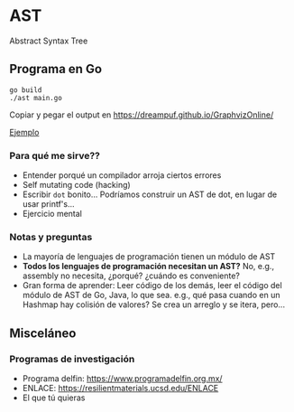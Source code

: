 # AST

Abstract Syntax Tree

## Programa en Go

```shell
go build
./ast main.go
```

Copiar y pegar el output en https://dreampuf.github.io/GraphvizOnline/

[Ejemplo](https://dreampuf.github.io/GraphvizOnline/#digraph%20G%20%7B%0Afuncion_4806%20%5Blabel%3D%22funcion%22%2C%20style%3Dfilled%2C%20fontcolor%3Dwhite%2C%20fillcolor%3Dpalevioletred4%2C%20xlabel%3D%22doc%0A%22%5D%3B%0An_4a3b%20%5Blabel%3D%22n%22%2C%20fontsize%3D8%2C%20shape%3Dinvtriangle%2C%20width%3D0.5%2C%20height%3D0.5%5D%3B%0Aint_63de%20%5Blabel%3D%22int%22%2C%20fontsize%3D4%2C%20width%3D0.3%2C%20height%3D0.3%5D%3B%0Aint_63de%20-%3E%20n_4a3b%20%5Bdir%3Dnone%5D%3B%0An_4a3b%20-%3E%20funcion_4806%20%5Bdir%3Dnone%5D%3B%0Aint64_546a%20%5Blabel%3D%22int64%22%2C%20shape%3Dtriangle%2C%20fontsize%3D4%2C%20width%3D0.5%2C%20height%3D0.5%5D%3B%0Aint64_546a%20-%3E%20funcion_4806%20%5Bdir%3Dnone%5D%3B%0Aassignment_8d96%20%5Blabel%3D%22%3D%22%5D%3B%0Aid_bb49%20%5Blabel%3D%22one%22%5D%3B%0Aassignment_8d96%20-%3E%20id_bb49%3B%0Alit_1_93f1%20%5Blabel%3D%221%22%5D%3B%0Aassignment_8d96%20-%3E%20lit_1_93f1%3B%0Afuncion_4806%20-%3E%20assignment_8d96%3B%0Aassignment_a047%20%5Blabel%3D%22%3D%22%5D%3B%0Aid_b6eb%20%5Blabel%3D%22n_plus_one%22%5D%3B%0Aassignment_a047%20-%3E%20id_b6eb%3B%0Abinary_operator_b8a7%20%5Blabel%3D%22%2B%22%5D%3B%0Aid_4232%20%5Blabel%3D%22n%22%5D%3B%0Abinary_operator_b8a7%20-%3E%20id_4232%3B%0Aid_a4d5%20%5Blabel%3D%22one%22%5D%3B%0Abinary_operator_b8a7%20-%3E%20id_a4d5%3B%0Aassignment_a047%20-%3E%20binary_operator_b8a7%3B%0Afuncion_4806%20-%3E%20assignment_a047%3B%0Aassignment_61ce%20%5Blabel%3D%22%3D%22%5D%3B%0Aid_7a25%20%5Blabel%3D%22gauss_sum%22%5D%3B%0Aassignment_61ce%20-%3E%20id_7a25%3B%0Abinary_operator_e245%20%5Blabel%3D%22%2F%22%5D%3B%0Abinary_operator_1a9b%20%5Blabel%3D%22*%22%5D%3B%0Aid_248c%20%5Blabel%3D%22n%22%5D%3B%0Abinary_operator_1a9b%20-%3E%20id_248c%3B%0Aid_8c0e%20%5Blabel%3D%22n_plus_one%22%5D%3B%0Abinary_operator_1a9b%20-%3E%20id_8c0e%3B%0Abinary_operator_e245%20-%3E%20binary_operator_1a9b%3B%0Alit_2_4579%20%5Blabel%3D%222%22%5D%3B%0Abinary_operator_e245%20-%3E%20lit_2_4579%3B%0Aassignment_61ce%20-%3E%20binary_operator_e245%3B%0Afuncion_4806%20-%3E%20assignment_61ce%3B%0Areturn_0f7d%20%5Blabel%3D%22return%22%5D%3B%0Aint64_abaa%20%5Blabel%3D%22call%20int64%22%5D%3B%0Aid_95cf%20%5Blabel%3D%22gauss_sum%22%5D%3B%0Aint64_abaa%20-%3E%20id_95cf%3B%0Areturn_0f7d%20-%3E%20int64_abaa%3B%0Afuncion_4806%20-%3E%20return_0f7d%3B%0A%7D%0A)

### Para qué me sirve??

- Entender porqué un compilador arroja ciertos errores
- Self mutating code (hacking)
- Escribir `dot` bonito... Podríamos construir un AST de dot, en lugar de usar printf's...
- Ejercicio mental

### Notas y preguntas

- La mayoría de lenguajes de programación tienen un módulo de AST
- **Todos los lenguajes de programación necesitan un AST?** No, e.g., assembly no necesita, ¿porqué? ¿cuándo es conveniente?
- Gran forma de aprender: Leer código de los demás, leer el código del módulo de AST de Go, Java, lo que sea. e.g., 
  qué pasa cuando en un Hashmap hay colisión de valores? Se crea un arreglo y se itera, pero...

## Misceláneo

### Programas de investigación

- Programa delfin: https://www.programadelfin.org.mx/
- ENLACE: https://resilientmaterials.ucsd.edu/ENLACE
- El que tú quieras